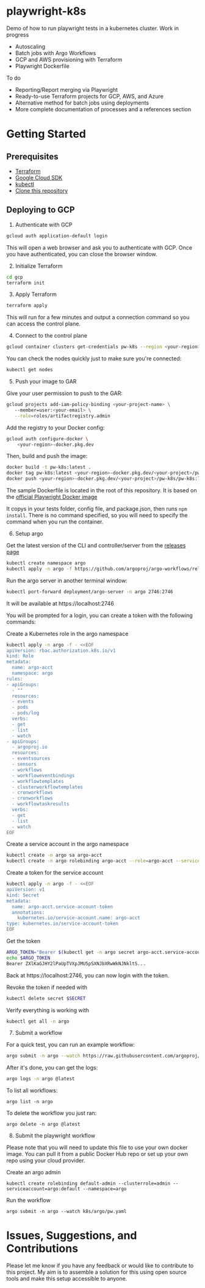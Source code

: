 # playwright-k8s

Demo of how to run playwright tests in a kubernetes cluster. Work in progress

- Autoscaling
- Batch jobs with Argo Workflows
- GCP and AWS provisioning with Terraform
- Playwright Dockerfile

To do
- Reporting/Report merging via Playwright
- Ready-to-use Terraform projects for GCP, AWS, and Azure
- Alternative method for batch jobs using deployments
- More complete documentation of processes and a references section

# Getting Started

## Prerequisites

- [Terraform](https://www.terraform.io/downloads.html)
- [Google Cloud SDK](https://cloud.google.com/sdk/docs/install)
- [kubectl](https://kubernetes.io/docs/tasks/tools/install-kubectl/)
- [Clone this repository](https://github.com/aaron-smits/playwright-k8s)

## Deploying to GCP

1. Authenticate with GCP

``` bash
gcloud auth application-default login
```

This will open a web browser and ask you to authenticate with GCP. Once you have authenticated, you can close the browser window.


2. Initialize Terraform

``` bash
cd gcp
terraform init
```

3. Apply Terraform

``` bash
terraform apply
```

This will run for a few minutes and output a connection command so you can access the control plane.

4. Connect to the control plane

``` bash
gcloud container clusters get-credentials pw-k8s --region <your-region> --project <your-project>
```

You can check the nodes quickly just to make sure you're connected:

``` bash
kubectl get nodes
```


5. Push your image to GAR

Give your user permission to push to the GAR:

``` bash
gcloud projects add-iam-policy-binding <your-project-name> \                                 
   --member=user:<your-email> \
   --role=roles/artifactregistry.admin
```

Add the registry to your Docker config:

``` bash
gcloud auth configure-docker \
    <your-region>-docker.pkg.dev
```

Then, build and push the image:

``` bash
docker build -t pw-k8s:latest .
docker tag pw-k8s:latest <your-region>-docker.pkg.dev/<your-project>/pw-k8s/pw-k8s:latest
docker push <your-region>-docker.pkg.dev/<your-project>/pw-k8s/pw-k8s:latest
```

The sample Dockerfile is located in the root of this repository. It is based on the [official Playwright Docker image](https://hub.docker.com/_/microsoft-playwright)

It copys in your tests folder, config file, and package.json, then runs `npm install`. There is no command specified, so you will need to specify the command when you run the container.


6. Setup argo

Get the latest version of the CLI and controller/server from the [releases page](https://github.com/argoproj/argo-workflows/releases/latest)

``` bash
kubectl create namespace argo
kubectl apply -n argo -f https://github.com/argoproj/argo-workflows/releases/download/<your-version>/install.yaml
```

Run the argo server in another terminal window:

``` bash
kubectl port-forward deployment/argo-server -n argo 2746:2746
```

It will be available at https://localhost:2746

You will be prompted for a login, you can create a token with the following commands:

Create a Kubernetes role in the argo namespace
``` bash
kubectl apply -n argo -f - <<EOF
apiVersion: rbac.authorization.k8s.io/v1
kind: Role
metadata:
  name: argo-acct
  namespace: argo
rules:
- apiGroups:
  - ""
  resources:
  - events
  - pods
  - pods/log
  verbs:
  - get
  - list
  - watch
- apiGroups:
  - argoproj.io
  resources:
  - eventsources
  - sensors
  - workflows
  - workfloweventbindings
  - workflowtemplates
  - clusterworkflowtemplates
  - cronworkflows
  - cronworkflows
  - workflowtaskresults
  verbs:
  - get
  - list
  - watch
EOF
```

Create a service account in the argo namespace
``` bash
kubectl create -n argo sa argo-acct  
kubectl create -n argo rolebinding argo-acct --role=argo-acct --serviceaccount=argo:argo-acct
```

Create a token for the service account
``` bash
kubectl apply -n argo -f - <<EOF
apiVersion: v1
kind: Secret
metadata:
  name: argo-acct.service-account-token
  annotations:
    kubernetes.io/service-account.name: argo-acct
type: kubernetes.io/service-account-token
EOF
```

Get the token
``` bash
ARGO_TOKEN="Bearer $(kubectl get -n argo secret argo-acct.service-account-token -o=jsonpath='{.data.token}' | base64 --decode)"
echo $ARGO_TOKEN
Bearer ZXlKaGJHY2lPaUpTVXpJMU5pSXNJbXRwWkNJNkltS...
```

Back at https://localhost:2746, you can now login with the token.


Revoke the token if needed with
``` bash
kubectl delete secret $SECRET
```

Verify everything is working with
``` bash
kubectl get all -n argo
```

7. Submit a workflow

For a quick test, you can run an example workflow:
``` bash
argo submit -n argo --watch https://raw.githubusercontent.com/argoproj/argo-workflows/master/examples/hello-world.yaml
```

After it's done, you can get the logs:
``` bash
argo logs -n argo @latest
```

To list all workflows:
```
argo list -n argo
```

To delete the workflow you just ran:
```
argo delete -n argo @latest
```

8. Submit the playwright workflow

Please note that you will need to update this file to use your own docker image. You can pull it from a public Docker Hub repo or set up your own repo using your cloud provider.  

Create an argo admin
```
kubectl create rolebinding default-admin --clusterrole=admin --serviceaccount=argo:default --namespace=argo
```
Run the workflow
```
argo submit -n argo --watch k8s/argo/pw.yaml
```

# Issues, Suggestions, and Contributions
Please let me know if you have any feedback or would like to contribute to this project. My aim is to assemble a solution for this using open source tools and make this setup accessible to anyone.
